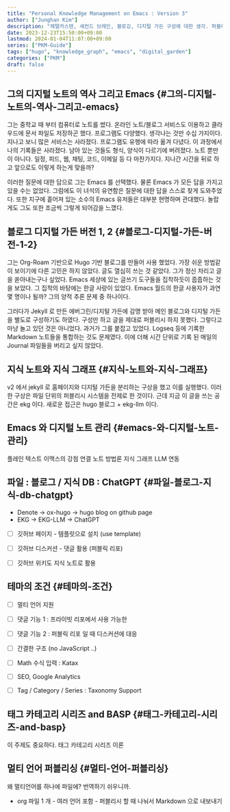 ```yaml
---
title: "Personal Knowledge Management on Emacs : Version 3"
author: ["Junghan Kim"]
description: "제텔카스텐, 세컨드 브레인, 블로깅, 디지털 가든 구성에 대한 생각. 퍼블리싱 관점에서 다시 바라본다."
date: 2023-12-23T15:50:00+09:00
lastmod: 2024-01-04T11:07:00+09:00
series: ["PKM-Guide"]
tags: ["hugo", "knowledge_graph", "emacs", "digital_garden"]
categories: ["PKM"]
draft: false
---
```


<!--more-->


## 그의 디지털 노트의 역사 그리고 Emacs {#그의-디지털-노트의-역사-그리고-emacs}

그는 중학교 때 부터 컴퓨터로 노트를 썼다. 온라인 노트/블로그 서비스도
이용하고 클라우드에 문서 파일도 저장하곤 했다. 프로그램도 다양했다. 생각나는
것만 수십 가지이다. 지나고 보니 많은 서비스는 사라졌다. 프로그램도 유행에 따라
옮겨 다녔다. 이 과정에서 나의 기록들은 사라졌다. 남아 있는 것들도 형식, 양식이
다르기에 버려졌다. 노트 뿐만이 아니다. 일정, 피드, 웹, 채팅, 코드, 이메일 등 다
마찬가지다. 지나간 시간을 뒤로 하고 앞으로도 이렇게 하는게 맞을까?

이러한 질문에 대한 답으로 그는 Emacs 를 선택했다. 물론 Emacs 가 모든 답을 가지고
있을 수는 없었다. 그럼에도 이 녀석의 유연함은 질문에 대한 답을 스스로 찾게
도와주었다. 또한 지구에 흩어져 있는 소수의 Emacs 유저들은 대부분 현명하며
관대했다. 놀랍게도 그도 또한 조금씩 그렇게 되어감을 느꼈다.


## 블로그 디지털 가든  버전 1, 2 {#블로그-디지털-가든-버전-1-2}

그는 Org-Roam 기반으로 Hugo 기반 블로그를 만들어 사용 했었다. 가장 쉬운
방법같이 보이기에 다른 고민은 하지 않았다. 글도 열심히 쓰는 것 같았다. 그가 정신
차리고 글을 쏟아내는구나 싶었다. Emacs 세상에 있는 글쓰기 도구들을 집착하듯이
줍줍하는 것을 보았다. 그 집착의 바탕에는 한글 사랑이 있었다. Emacs 월드의 한글
사용자가 과연 몇 명이나 될까? 그의 양적 추론 문제 중 하나이다.

그러다가 Jekyll 로 만든 에버그린/디지털 가든에 감명 받아 메인 블로그와 디지털
가든을 별도로 구성하기도 하였다. 구성만 하고 글을 제대로 퍼블리시 하지 못했다.
그렇다고 마냥 놀고 있던 것은 아니었다. 과거가 그를 붙잡고 있었다. Logseq 등에
기록한 Markdown 노트들을 통합하는 것도 문제였다. 이에 더해 시간 단위로 기록 된
매일의 Journal 파일들을 버리고 싶지 않았다.


## 지식 노트와 지식 그래프 {#지식-노트와-지식-그래프}

v2 에서 jekyll 로 홈페이지와 디지털 가든을 분리하는 구상을 했고 이를 실행했다.
이러한 구상은 파일 단위의 퍼블리시 시스템을 전제로 한 것이다.
근데 지금 이 글을 쓰는 공간은 ekg 이다. 새로운 접근은 hugo 블로그 + ekg-llm 이다.


## Emacs 와 디지털 노트 관리 {#emacs-와-디지털-노트-관리}

플레인 텍스트
이맥스의 강점
연결 노트 방법론
지식 그래프
LLM 연동


## 파일 : 블로그 / 지식 DB : ChatGPT {#파일-블로그-지식-db-chatgpt}

-   Denote -&gt; ox-hugo -&gt; hugo blog on github page
-   EKG -&gt; EKG-LLM -&gt; ChatGPT
-   [ ] 깃허브 페이지 - 템플릿으로 설치 (use template)
-   [ ] 깃허브 디스커션 - 댓글 활용 (퍼블릭 리포)
-   [ ] 깃허브 위키도 지식 노트로 활용


## 테마의 조건 {#테마의-조건}

-   [ ] 멀티 언어 지원
-   [ ] 댓글 기능 1 : 프라이빗 리포에서 사용 가능한
-   [ ] 댓글 기능 2 : 퍼블릭 리포 일 때 디스커션에 대응
-   [ ] 간결한 구조 (no JavaScript ..)
-   [ ] Math 수식 입력 : Katax
-   [ ] SEO, Google Analytics
-   [ ] Tag / Category / Series : Taxonomy Support


## 태그 카테고리 시리즈 and BASP {#태그-카테고리-시리즈-and-basp}



이 주제도 중요하다. 태그 카테고리 시리즈 이론


## 멀티 언어 퍼블리싱 {#멀티-언어-퍼블리싱}



왜 멀티언어를 하나에 파일에? 번역하기 쉬우니까.

-   org 파일 1 개 - 여러 언어 포함 - 퍼블리시 할 때 나눠서 Markdown 으로 내보내기
